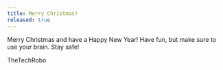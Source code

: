 ```yaml
---
title: Merry Christmas!
released: true
---
```


Merry Christmas and have a Happy New Year! Have fun, but make sure to use your brain. Stay safe!

TheTechRobo

